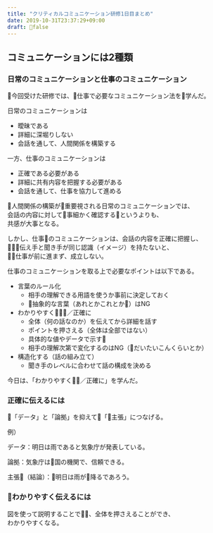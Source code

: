```yaml
---
title: "クリティカルコミュニケーション研修1日目まとめ"
date: 2019-10-31T23:37:29+09:00
draft: false
---
```

## コミュニケーションには2種類

### 日常のコミュニケーションと仕事のコミュニケーション

今回受けた研修では、仕事で必要なコミュニケーション法を学んだ。

日常のコミュニケーションは

- 曖昧である
- 詳細に深堀りしない
- 会話を通して、人間関係を構築する

一方、仕事のコミュニケーションは

 - 正確である必要がある
 - 詳細に共有内容を把握する必要がある
 - 会話を通して、仕事を協力して進める

人間関係の構築が重要視される日常のコミュニケーションでは、  
会話の内容に対して事細かく確認するというよりも、  
共感が大事となる。

しかし、仕事のコミュニケーションは、会話の内容を正確に把握し、  
伝え手と聞き手が同じ認識（イメージ）を持たないと、  
仕事が前に進まず、成立しない。

仕事のコミュニケーションを取る上で必要なポイントは以下である。

 - 言葉のルール化
   - 相手の理解できる用語を使うか事前に決定しておく
   - 抽象的な言葉（あれとかこれとか）はNG
 - わかりやすく／正確に
   - 全体（何の話なのか）を伝えてから詳細を話す
   - ポイントを押さえる（全体は全部ではない）
   - 具体的な値やデータで示す
   - 相手の理解次第で変化するのはNG（だいたいこんくらいとか）
 - 構造化する（話の組み立て）
   - 聞き手のレベルに合わせて話の構成を決める

今日は、「わかりやすく／正確に」を学んだ。

### 正確に伝えるには

「データ」と「論拠」を抑えて「主張」につなげる。

例）

データ：明日は雨であると気象庁が発表している。

論拠：気象庁は国の機関で、信頼できる。

主張（結論）：明日は雨が降るであろう。

### わかりやすく伝えるには

図を使って説明することで、全体を押さえることができ、  
わかりやすくなる。
